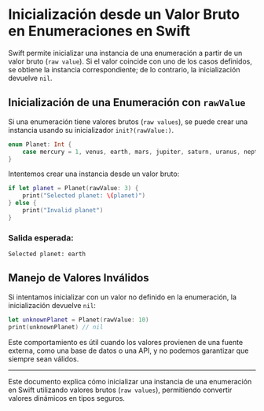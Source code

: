 # Inicialización desde un Valor Bruto en Enumeraciones en Swift

Swift permite inicializar una instancia de una enumeración a partir de un valor bruto (`raw value`). Si el valor coincide con uno de los casos definidos, se obtiene la instancia correspondiente; de lo contrario, la inicialización devuelve `nil`.

## Inicialización de una Enumeración con `rawValue`

Si una enumeración tiene valores brutos (`raw values`), se puede crear una instancia usando su inicializador `init?(rawValue:)`.

```swift
enum Planet: Int {
    case mercury = 1, venus, earth, mars, jupiter, saturn, uranus, neptune
}
```

Intentemos crear una instancia desde un valor bruto:

```swift
if let planet = Planet(rawValue: 3) {
    print("Selected planet: \(planet)")
} else {
    print("Invalid planet")
}
```

### Salida esperada:
```
Selected planet: earth
```

## Manejo de Valores Inválidos

Si intentamos inicializar con un valor no definido en la enumeración, la inicialización devuelve `nil`:

```swift
let unknownPlanet = Planet(rawValue: 10)
print(unknownPlanet) // nil
```

Este comportamiento es útil cuando los valores provienen de una fuente externa, como una base de datos o una API, y no podemos garantizar que siempre sean válidos.

---

Este documento explica cómo inicializar una instancia de una enumeración en Swift utilizando valores brutos (`raw values`), permitiendo convertir valores dinámicos en tipos seguros.